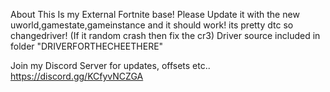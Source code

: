 About
This Is my External Fortnite base! Please Update it with the new uworld,gamestate,gameinstance and it should work! its pretty dtc so changedriver! (If it random crash then fix the cr3) Driver source included in folder "DRIVERFORTHECHEETHERE"

Join my Discord Server for updates, offsets etc.. https://discord.gg/KCfyvNCZGA
